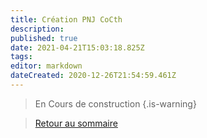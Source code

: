 ```yaml
---
title: Création PNJ CoCth
description: 
published: true
date: 2021-04-21T15:03:18.825Z
tags: 
editor: markdown
dateCreated: 2020-12-26T21:54:59.461Z
---
```


> En Cours de construction
{.is-warning}

>[Retour au sommaire](/fr/systemes/Chroniques-Oubliées-Contemporain)